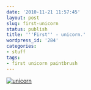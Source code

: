```yaml
---
date: '2010-11-21 11:57:45'
layout: post
slug: first-unicorn
status: publish
title: '''First'' - unicorn.'
wordpress_id: '284'
categories:
- stuff
tags:
- first unicorn paintbrush
---
```


[![unicorn](http://gyaresu.org/wp-content/uploads/2010/10/first-unicorn-300x240.png)](http://gyaresu.org/wp-content/uploads/2010/10/first-unicorn.png)
